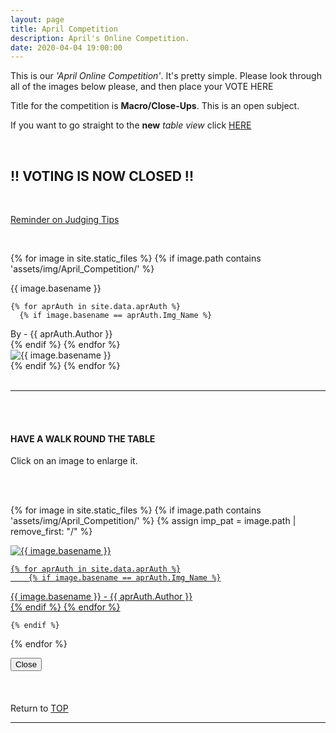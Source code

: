 ```yaml
---
layout: page
title: April Competition
description: April's Online Competition.
date: 2020-04-04 19:00:00
---
```



This is our _'April Online Competition'_. It's pretty simple. Please look through all of the images below please, and then place your VOTE HERE
<!-- <a target="_blank" href="https://surveyhero.com/c/884aefb8">VOTE HERE</a> 
-->

<p id="top">Title for the competition is <strong>Macro/Close-Ups</strong>. This is an open subject.</p> 

If you want to go straight to the __new__ *table view* click <a href="#tableView">HERE</a>

<br>

## !! VOTING IS NOW CLOSED !!

<br>
<p><a href="{{ site.baseurl }}/Judging_Images/" target="_blank">Reminder on Judging Tips</a></p> 



<br>


{% for image in site.static_files %}
    {% if image.path contains 'assets/img/April_Competition/' %}
<div class="Number">{{ image.basename }}</div>

    
    {% for aprAuth in site.data.aprAuth %}
      {% if image.basename == aprAuth.Img_Name %}
<div class="subName">By - {{ aprAuth.Author }}</div>
      {% endif %}
    {% endfor %}


<div>
    <img class="col three Comp_Img" src="{{ site.baseurl }}{{ image.path }}" alt="{{ image.basename }}">
</div>
    {% endif %}
{% endfor %}



<br>
<br>

<hr id="tableView">

<br>
<br>

<div class="col three caption">
    <h4>HAVE A WALK ROUND THE TABLE </h4>
    <p>Click on an image to enlarge it.</p>    
</div>

<br>
<br>

<!-- MASONARY GRID -->
<div class="full-width">
	<div class="grid">

{% for image in site.static_files %}
    {% if image.path contains 'assets/img/April_Competition/' %}
        {% assign imp_pat = image.path | remove_first: "/" %}
<div class="grid__item" data-size="1280x1280">  
    <a href="{{ site.baseurl }}{{ image.path }}" class="img-wrap" alt="{{ image.basename }}">
        <img src="{{ site.baseurl }}{{ image.path }}" alt="{{ image.basename }}" />

    {% for aprAuth in site.data.aprAuth %}
        {% if image.basename == aprAuth.Img_Name %}
<div class="description description--grid">{{ image.basename }} - {{ aprAuth.Author }}</div>
        {% endif %}
    {% endfor %}

</a>
</div>

    {% endif %}
{% endfor %}
	</div>

<!-- /grid -->
<div class="preview">
	<button class="action action--close"><i class="fa fa-times"></i><span class="text-hidden">Close</span></button>
	<div class="description description--preview"></div>
</div>
</div>
<!-- MASONARY GRID END -->

<br>

<!-- <p>If you have made your choice - please do not forget to vote <a target="_blank" href="https://surveyhero.com/c/884aefb8">HERE</a></p> -->

<br>
<br>

<div class="col three caption">
    Return to <a href="#top">TOP</a>
</div>

<hr>





